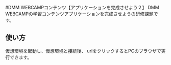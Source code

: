 #DMM WEBCAMPコンテンツ【アプリケーションを完成させよう２】
DMM WEBCAMPの学習コンテンツアプリケーションを完成させようの研修課題です。
## 使い方
仮想環境を起動し、仮想環境と接続後、
urlをクリックするとPCのブラウザで実行できます。